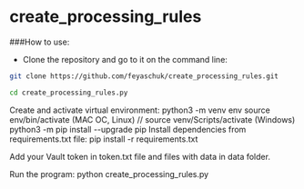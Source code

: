 # create_processing_rules

###How to use:
* Clone the repository and go to it on the command line:
```bash
git clone https://github.com/feyaschuk/create_processing_rules.git
```
```bash
cd create_processing_rules.py
```
Create and activate virtual environment:
python3 -m venv env
source env/bin/activate (MAC OC, Linux) // source venv/Scripts/activate (Windows)
python3 -m pip install --upgrade pip
Install dependencies from requirements.txt file:
pip install -r requirements.txt

Add your Vault token in token.txt file and files with data in data folder.

Run the program:
python create_processing_rules.py
